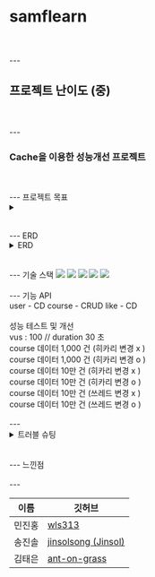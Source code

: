 # samflearn
<br>
<br>
---

## 프로젝트 난이도 (중)
<br> 
<br>
---

### Cache을 이용한 성능개선 프로젝트
<br> 
<br>
---
프로젝트 목표 
<details><summary>
</summary>
  1. 현 데이터 베이스의 문제
  2. cache 를 이용하여 조회 기능 개선
  3. cache 의 적절한 활용
</details>
<br>
<br>
---
ERD
<details><summary>ERD
</summary>
  ![삼프런 (1)](https://github.com/user-attachments/assets/3a149e0d-1a8b-4a18-8dd6-dd8e2763e754)
</details>
<br>
<br>
---
기술 스택
<img src="https://img.shields.io/badge/java-007396?style=for-the-badge&logo=java&logoColor=white"> <img src="https://img.shields.io/badge/spring-6DB33F?style=for-the-badge&logo=spring&logoColor=white"> <img src="https://img.shields.io/badge/mysql-4479A1?style=for-the-badge&logo=spring&logoColor=white"> <img src="https://img.shields.io/badge/redis-FF4438?style=for-the-badge&logo=spring&logoColor=white"> <img src="https://img.shields.io/badge/k6-7D64FF?style=for-the-badge&logo=spring&logoColor=white"> 
<br>
<br>
---
기능 API
<br>
user - CD
course - CRUD
like - CD
<br>
<br>
성능 테스트 및 개선
<br>
vus : 100 // duration 30 초

<br>
course 데이터 1,000 건 (히카리 변경 x )

<br>
course 데이터 1,000 건 (히카리 변경 o )

<br>
course 데이터 10만 건  (히카리 변경 x )

<br>
course 데이터 10만 건  (히카리 변경 o )

<br>
course 데이터 10만 건  (쓰레드 변경 x )

<br>
course 데이터 10만 건  (쓰레드 변경 o )

<br>
<br>
---
<details><summary>트러블 슈팅
</summary>

</details>
<br>
<br>
---
느낀점

<br>
<br>
---

| 이름 | 깃허브 |
| --- | --- |
| 민진홍 | [wls313](https://github.com/wls313) |
| 송진솔 | [jinsolsong (Jinsol)](https://github.com/jinsolsong) |
| 김태은 | [ant-on-grass](https://github.com/ant-on-grass) |


